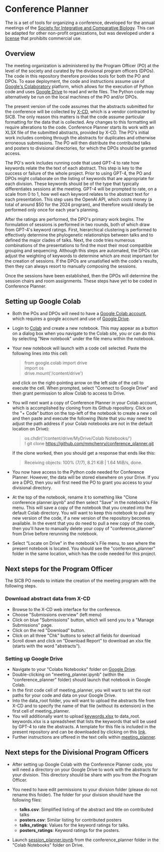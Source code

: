 # Conference Planner

The is a set of tools for organizing a conference, developed for the annual meetings of the [Society for Integrative and Comparative Biology](https://sicb.org). 
This can be adapted for other non-profit organizations, but was developed under a [license](LICENSE) that prohibits commercial use.

## Overview 

The meeting organization is administered by the Program Officer (PO) at the level of the society and curated by the divisional program officers (DPOs). 
The code in this repository therefore provides tools for both the PO and DPOs.
To ease deployment, the code and instructions assume use of [Google's Colaboratory](https://colab.research.google.com) platform, which allows for the execution of Python code and uses [Google Drive](https://drive.google.com) to read and write files. 
The Python code may alternatively be run on the local machines of the PO and/or DPOs. 

The present version of the code assumes that the abstracts submitted for the conference will be collected by [X-CD](https://www.x-cd.com), which is a vendor contracted by SICB.
The only reason this matters is that the code assume particular formatting for the data that is collected. 
Any changes to this formatting will require alterations to the code.
Conference Planner starts its work with an XLSX file of the submitted abstracts, provided by X-CD.
The PO's initial work includes combing through the abstracts for duplicates and otherwise erroneous submissions. 
The PO will then distribute the contributed talks and posters to divisional directories, for which the DPOs should be granted access. 

The PO's work includes running code that used GPT-4 to rate how keywords relate the the text of each abstract.
This step is key to the success or failure of the whole project. 
Prior to using GPT-4, the PO and DPOs might collaborate on the listing of keywords that are appropriate for each division. 
These keywords should be of the type that typically differentiates sessions at the meeting.
GPT-4 will be prompted to rate, on a scale from 0 to 1, how well each keyword relates to the abstract text for each presentation.
This step uses the OpenAI API, which costs money (a total of around $50 for the 2024 program), and therefore would ideally be performed only once for each year's planning.

After the ratings are performed, the DPO's primary work begins.
The formulation of sessions is performed in two rounds, both of which draw from GPT-4's keyword ratings.
First, hierarchical clustering is performed to effectively determine the phylogenetic relationships between talks and to defined the major clades of talks.
Next, the code tries numerous combinations of the presentations to find the most their most compatible grouping and sequencing.
Although this steps are automated, the DPOs can adjust the weighting of keywords to determine which are most important for the creation of sessions.
If the DPOs are unsatisfied with the code's results, then they can always resort to manually composing the sessions.

Once the sessions have been established, then the DPOs will determine the session chairs and room assignments. These steps have yet to be coded in Conference Planner.

## Setting up Google Colab

- Both the POs and DPOs will need to have a [Google Colab account](https://colab.research.google.com), which requires a google account and use of [Google Drive](https://drive.google.com).

- Login to [Colab](https://colab.research.google.com) and create a new notebook. This may appear as a button on a dialog box when you navigate to the Colab site, you or can do this by selecting "New notebook" under the file menu within the notebook.

- Your new notebook will launch with a code cell selected. Paste the following lines into this cell:
    > from google.colab import drive \
    import os \
    drive.mount('/content/drive')
    
    and click on the right-pointing arrow on the left side of the cell to execute the cell.
    When prompted, select "Connect to Google Drive" and then grant permission to allow Colab to access to Drive.

- You will next want a copy of Conference Planner in your Colab account, which is accomplished by cloning from its Github repository. Click on the "+ Code" button on the top-left of the notebook to create a new cell and then paste and execute the following (Note that you may need to adjust the path address if your Colab notebooks are not in the default location on Drive):
    > os.chdir('/content/drive/MyDrive/Colab Notebooks/') \
    ! git clone https://github.com/mmchenry/conference_planner.git

    If the clone worked, then you should get a response that ends like this:
    > Receiving objects: 100% (7/7), 8.21 KiB | 1.64 MiB/s, done.

- You now have access to the Python code needed for Conference Planner. 
However, the data will be stored elsewhere on your Drive. 
If you are a DPO, then you will first need the PO to grant you access to your divisional directory.

- At the top of the notebook, rename it to something like "Clone conference planner.ipynb" and then select "Save" in the notebook's File menu. 
This will save a copy of the notebook that you created into the default Colab directory. 
You will want to keep this notebook to pull any new version of the code, if a new version of the repository becomes available.
In the event that you do need to pull a new copy of the code, then you'll have to manually delete your copy of "conference_planner" from Drive before rerunning the notebook.

- Select "Locate on Drive" in the notebook's File menu, to see where the present notebook is located. 
You should see the "conference_planner" folder in the same location, which has the code needed for this project.

## Next steps for the Program Officer

The SICB PO needs to initiate the creation of the meeting program with the following steps.

### Download abstract data from X-CD

- Browse to the X-CD web interface for the conference.
- Choose "Submissions overview" (left menu)
- Click on blue "Submissions" button, which will send you to a "Manage Submissions" page.
- Click on the red "Download" button.
- Click on all three "Chk" buttons to select all fields for download
- Scroll down and click on "Download Report" to download an xlsx file (starts with the word "abstracts").

### Setting up Google Drive

- Navigate to your "Colabs Notebooks" folder on [Google Drive](https://drive.google.com).
- Double-clicking on "meeting_planner.ipynb" (within the "conference_planner" folder) should launch that notebook in Google Colab.
- In the first code cell of meeting_planner, you will want to set the root paths for your code and data on your Google Drive. 
- Into the data_root folder, you will want to upload the abstracts file from X-CD and to specify the name of that file (without its extension) in the first cell of meeting_planner.
- You will additionally want to upload [keywords.xlsx](https://github.com/mmchenry/conference_planner/blob/main/keywords.xlsx) to data_root. 
keywords.xlsx is a spreadsheet that lists the keywords that will be used by GPT-4 to rate the abstracts. 
A template for this file is included in the present repository and can be downloaded by clicking on this [link](https://github.com/mmchenry/conference_planner/blob/main/keywords.xlsx). 
- Further instructions are offered in the text cells within [meeting_planner](meeting_planner.ipynb).

## Next steps for the Divisional Program Officers

- After setting up Google Colab with the Conference Planner code, you will need a directory on your Google Drive to work with the abstracts for your division. This directory should be share with you from the Program Officer.

- You need to have edit permissions to your division folder (please do not rename this folder). 
The folder for your division should have the following files: 

    - **talks.csv**: Simplified listing of the abstract and title on contributed talks
    - **posters.csv**: Similar listing for contributed posters
    - **talks_ratings**: Values for the keyword ratings for talks.
    - **posters_ratings**: Keyword ratings for the posters.

- Launch [session_planner.ipynb](session_planner.ipynb) from the conference_planner folder in the "Colab Notebooks" folder on Drive.





<!-- 1. [Group abstracts into sessions of 6-8 talks](docs/session_making.md).
1. [Scheduling:Assign each session to a date, time, and room.](docs/scheduling.md) -->
<!-- 1. [Upload resulting schedule to the X-CD database.](docs/download_upload.md). -->

<!-- ## Directory structure

The root path should include the following directories. Within each, there is a subdirectory for the year of the meeting to be organized:

- **source_data:** Has the downloaded abstracts xlsx file (e.g., "abstracts_123852.xlsx") and the list of keywords for each division ("keywords.xls").
- **intermediate_data:** Location for needed data files generated as part of the processing of the data.
- **output_data:** Files needed to compose the program saved here.


## Operating the code -->




